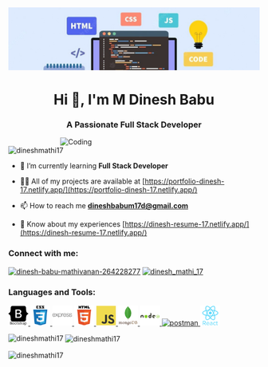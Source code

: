 <div align="center"> <img src="https://raw.githubusercontent.com/DineshMathi17/DineshMathi17/main/web.png"> </div>
<h1 align="center">Hi 👋, I'm M Dinesh Babu</h1>
<h3 align="center">A Passionate Full Stack Developer</h3>
<img align="right" alt="Coding" width="400" src="https://cdnl.iconscout.com/lottie/premium/preview-watermark/programmer-working-on-pc-3917154-3262957.mp4?h=700">



<p align="left"> <img src="https://komarev.com/ghpvc/?username=dineshmathi17&label=Profile%20views&color=0e75b6&style=flat" alt="dineshmathi17" /> </p>

- 🌱 I’m currently learning **Full Stack Developer**

- 👨‍💻 All of my projects are available at [https://portfolio-dinesh-17.netlify.app/](https://portfolio-dinesh-17.netlify.app/)

- 📫 How to reach me **dineshbabum17d@gmail.com**

- 📄 Know about my experiences [https://dinesh-resume-17.netlify.app/](https://dinesh-resume-17.netlify.app/)

<h3 align="left">Connect with me:</h3>
<p align="left">
<a href="https://linkedin.com/in/dinesh-babu-mathivanan-264228277" target="blank"><img align="center" src="https://raw.githubusercontent.com/rahuldkjain/github-profile-readme-generator/master/src/images/icons/Social/linked-in-alt.svg" alt="dinesh-babu-mathivanan-264228277" height="30" width="40" /></a>
<a href="https://instagram.com/dinesh_mathi_17" target="blank"><img align="center" src="https://raw.githubusercontent.com/rahuldkjain/github-profile-readme-generator/master/src/images/icons/Social/instagram.svg" alt="dinesh_mathi_17" height="30" width="40" /></a>
</p>

<h3 align="left">Languages and Tools:</h3>
<p align="left"> <a href="https://getbootstrap.com" target="_blank" rel="noreferrer"> <img src="https://raw.githubusercontent.com/devicons/devicon/master/icons/bootstrap/bootstrap-plain-wordmark.svg" alt="bootstrap" width="40" height="40"/> </a> <a href="https://www.w3schools.com/css/" target="_blank" rel="noreferrer"> <img src="https://raw.githubusercontent.com/devicons/devicon/master/icons/css3/css3-original-wordmark.svg" alt="css3" width="40" height="40"/> </a> <a href="https://expressjs.com" target="_blank" rel="noreferrer"> <img src="https://raw.githubusercontent.com/devicons/devicon/master/icons/express/express-original-wordmark.svg" alt="express" width="40" height="40"/> </a> <a href="https://www.w3.org/html/" target="_blank" rel="noreferrer"> <img src="https://raw.githubusercontent.com/devicons/devicon/master/icons/html5/html5-original-wordmark.svg" alt="html5" width="40" height="40"/> </a> <a href="https://developer.mozilla.org/en-US/docs/Web/JavaScript" target="_blank" rel="noreferrer"> <img src="https://raw.githubusercontent.com/devicons/devicon/master/icons/javascript/javascript-original.svg" alt="javascript" width="40" height="40"/> </a> <a href="https://www.mongodb.com/" target="_blank" rel="noreferrer"> <img src="https://raw.githubusercontent.com/devicons/devicon/master/icons/mongodb/mongodb-original-wordmark.svg" alt="mongodb" width="40" height="40"/> </a> <a href="https://nodejs.org" target="_blank" rel="noreferrer"> <img src="https://raw.githubusercontent.com/devicons/devicon/master/icons/nodejs/nodejs-original-wordmark.svg" alt="nodejs" width="40" height="40"/> </a> <a href="https://postman.com" target="_blank" rel="noreferrer"> <img src="https://www.vectorlogo.zone/logos/getpostman/getpostman-icon.svg" alt="postman" width="40" height="40"/> </a> <a href="https://reactjs.org/" target="_blank" rel="noreferrer"> <img src="https://raw.githubusercontent.com/devicons/devicon/master/icons/react/react-original-wordmark.svg" alt="react" width="40" height="40"/> </a> </p>

<p><img align="left" src="https://github-readme-stats.vercel.app/api/top-langs?username=dineshmathi17&show_icons=true&locale=en&layout=compact" alt="dineshmathi17" /></p>

<p>&nbsp;<img align="center" src="https://github-readme-stats.vercel.app/api?username=dineshmathi17&show_icons=true&locale=en" alt="dineshmathi17" /></p>

<p><img align="center" src="https://github-readme-streak-stats.herokuapp.com/?user=dineshmathi17&" alt="dineshmathi17" /></p>


